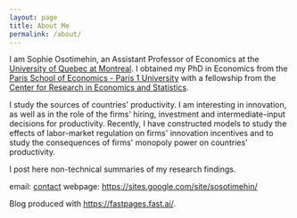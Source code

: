 ```yaml
---
layout: page
title: About Me
permalink: /about/
---
```


I am Sophie Osotimehin, an Assistant Professor of Economics at the [University of Quebec at Montreal](https://uqam.ca/). I obtained my PhD in Economics from the [Paris School of Economics - Paris 1 University](https://www.parisschoolofeconomics.eu/en/) with a fellowship from the [Center for Research in Economics and Statistics](http://crest.science/).

I study the sources of countries' productivity. I am interesting in innovation, as well as in the role of the firms' hiring, investment and intermediate-input decisions for productivity. Recently, I have constructed models to study the effects of labor-market regulation on firms' innovation incentives and to study the consequences of firms' monopoly power on countries' productivity.  

I post here non-technical summaries of my research findings. 

email: [contact](mailto:osotimehin.sophie@uqam.ca)
webpage: https://sites.google.com/site/sosotimehin/


Blog produced with https://fastpages.fast.ai/.
